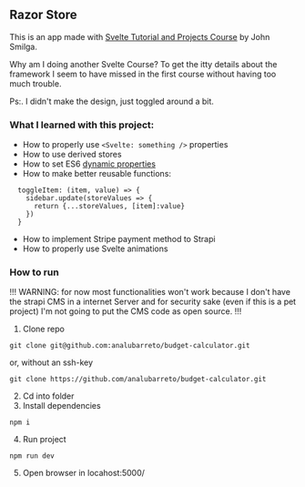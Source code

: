 ## Razor Store

This is an app made with [Svelte Tutorial and Projects Course](https://www.udemy.com/course/svelte-tutorial-and-projects-course/) by John Smilga.

Why am I doing another Svelte Course? To get the itty details about the framework I seem to have missed in the first course without having too much trouble.

Ps:. I didn't make the design, just toggled around a bit.

### What I learned with this project:

- How to properly use `<Svelte: something />` properties
- How to use derived stores
- How to set ES6 [dynamic properties](https://www.samanthaming.com/tidbits/37-dynamic-property-name-with-es6/#the-3-ways-to-access-the-object-value)
- How to make better reusable functions:

```
  toggleItem: (item, value) => {
    sidebar.update(storeValues => {
      return {...storeValues, [item]:value}
    })
  }
```

- How to implement Stripe payment method to Strapi
- How to properly use Svelte animations

### How to run

!!!
WARNING: for now most functionalities won't work because I don't have the strapi CMS in a internet Server and for security sake (even if this is a pet project) I'm not going to put the CMS code as open source.
!!!

1. Clone repo

```
git clone git@github.com:analubarreto/budget-calculator.git
```

or, without an ssh-key

```
git clone https://github.com/analubarreto/budget-calculator.git
```

2. Cd into folder
3. Install dependencies

```
npm i
```

4. Run project

```
npm run dev
```

5. Open browser in locahost:5000/
